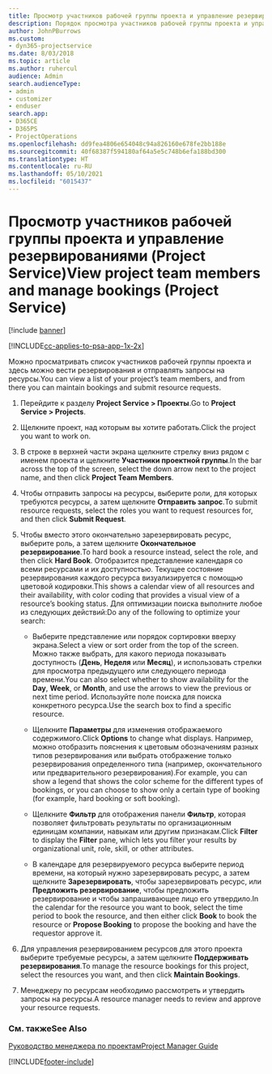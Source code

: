 ```yaml
---
title: Просмотр участников рабочей группы проекта и управление резервированиями
description: Порядок просмотра участников рабочей группы проекта и управление резервированиями в Project Service
author: JohnPBurrows
ms.custom:
- dyn365-projectservice
ms.date: 8/03/2018
ms.topic: article
ms.author: ruhercul
audience: Admin
search.audienceType:
- admin
- customizer
- enduser
search.app:
- D365CE
- D365PS
- ProjectOperations
ms.openlocfilehash: dd9fea4806e654048c94a826160e678fe2bb188e
ms.sourcegitcommit: 40f68387f594180af64a5e5c748b6efa188bd300
ms.translationtype: HT
ms.contentlocale: ru-RU
ms.lasthandoff: 05/10/2021
ms.locfileid: "6015437"
---
```

# <a name="view-project-team-members-and-manage-bookings-project-service"></a><span data-ttu-id="bed8d-103">Просмотр участников рабочей группы проекта и управление резервированиями (Project Service)</span><span class="sxs-lookup"><span data-stu-id="bed8d-103">View project team members and manage bookings (Project Service)</span></span>

[!include [banner](../includes/psa-now-project-operations.md)]

[!INCLUDE[cc-applies-to-psa-app-1x-2x](../includes/cc-applies-to-psa-app-1x-2x.md)]

<span data-ttu-id="bed8d-104">Можно просматривать список участников рабочей группы проекта и здесь можно вести резервирования и отправлять запросы на ресурсы.</span><span class="sxs-lookup"><span data-stu-id="bed8d-104">You can view a list of your project’s team members, and from there you can maintain bookings and submit resource requests.</span></span>  
  
1.  <span data-ttu-id="bed8d-105">Перейдите к разделу **Project Service > Проекты**.</span><span class="sxs-lookup"><span data-stu-id="bed8d-105">Go to **Project Service > Projects**.</span></span>  
  
2.  <span data-ttu-id="bed8d-106">Щелкните проект, над которым вы хотите работать.</span><span class="sxs-lookup"><span data-stu-id="bed8d-106">Click the project you want to work on.</span></span>  
  
3.  <span data-ttu-id="bed8d-107">В строке в верхней части экрана щелкните стрелку вниз рядом с именем проекта и щелкните **Участники проектной группы**.</span><span class="sxs-lookup"><span data-stu-id="bed8d-107">In the bar across the top of the screen, select the down arrow next to the project name, and then click **Project Team Members**.</span></span>  
  
4.  <span data-ttu-id="bed8d-108">Чтобы отправить запросы на ресурсы, выберите роли, для которых требуются ресурсы, а затем щелкните **Отправить запрос**.</span><span class="sxs-lookup"><span data-stu-id="bed8d-108">To submit resource requests, select the roles you want to request resources for, and then click **Submit Request**.</span></span>  
  
5.  <span data-ttu-id="bed8d-109">Чтобы вместо этого окончательно зарезервировать ресурс, выберите роль, а затем щелкните **Окончательное резервирование**.</span><span class="sxs-lookup"><span data-stu-id="bed8d-109">To hard book a resource instead, select the role, and then click **Hard Book**.</span></span> <span data-ttu-id="bed8d-110">Отобразится представление календаря со всеми ресурсами и их доступностью. Текущее состояние резервирования каждого ресурса визуализируется с помощью цветовой кодировки.</span><span class="sxs-lookup"><span data-stu-id="bed8d-110">This shows a calendar view of all resources and their availability, with color coding that provides a visual view of a resource’s booking status.</span></span> <span data-ttu-id="bed8d-111">Для оптимизации поиска выполните любое из следующих действий:</span><span class="sxs-lookup"><span data-stu-id="bed8d-111">Do any of the following to optimize your search:</span></span>  
  
    -   <span data-ttu-id="bed8d-112">Выберите представление или порядок сортировки вверху экрана.</span><span class="sxs-lookup"><span data-stu-id="bed8d-112">Select a view or sort order from the top of the screen.</span></span> <span data-ttu-id="bed8d-113">Можно также выбрать, для какого периода показывать доступность (**День**, **Неделя** или **Месяц**), и использовать стрелки для просмотра предыдущего или следующего периода времени.</span><span class="sxs-lookup"><span data-stu-id="bed8d-113">You can also select whether to show availability for the **Day**, **Week**, or **Month**, and use the arrows to view the previous or next time period.</span></span> <span data-ttu-id="bed8d-114">Используйте поле поиска для поиска конкретного ресурса.</span><span class="sxs-lookup"><span data-stu-id="bed8d-114">Use the search box to find a specific resource.</span></span>  
  
    -   <span data-ttu-id="bed8d-115">Щелкните **Параметры** для изменения отображаемого содержимого.</span><span class="sxs-lookup"><span data-stu-id="bed8d-115">Click **Options** to change what displays.</span></span> <span data-ttu-id="bed8d-116">Например, можно отобразить пояснения к цветовым обозначениям разных типов резервирования или выбрать отображение только резервирования определенного типа (например, окончательного или предварительного резервирования).</span><span class="sxs-lookup"><span data-stu-id="bed8d-116">For example, you can show a legend that shows the color scheme for the different types of bookings, or you can choose to show only a certain type of booking (for example, hard booking or soft booking).</span></span>  
  
    -   <span data-ttu-id="bed8d-117">Щелкните **Фильтр** для отображения панели **Фильтр**, которая позволяет фильтровать результаты по организационным единицам компании, навыкам или другим признакам.</span><span class="sxs-lookup"><span data-stu-id="bed8d-117">Click **Filter** to display the **Filter** pane, which lets you filter your results by organizational unit, role, skill, or other attributes.</span></span>  
  
    -   <span data-ttu-id="bed8d-118">В календаре для резервируемого ресурса выберите период времени, на который нужно зарезервировать ресурс, а затем щелкните **Зарезервировать**, чтобы зарезервировать ресурс, или **Предложить резервирование**, чтобы предложить резервирование и чтобы запрашивающее лицо его утвердило.</span><span class="sxs-lookup"><span data-stu-id="bed8d-118">In the calendar for the resource you want to book, select the time period to book the resource, and then either click **Book** to book the resource or **Propose Booking** to propose the booking and have the requestor approve it.</span></span>  
  
6.  <span data-ttu-id="bed8d-119">Для управления резервированием ресурсов для этого проекта выберите требуемые ресурсы, а затем щелкните **Поддерживать резервирования**.</span><span class="sxs-lookup"><span data-stu-id="bed8d-119">To manage the resource bookings for this project, select the resources you want, and then click **Maintain Bookings**.</span></span>  
  
7.  <span data-ttu-id="bed8d-120">Менеджеру по ресурсам необходимо рассмотреть и утвердить запросы на ресурсы.</span><span class="sxs-lookup"><span data-stu-id="bed8d-120">A resource manager needs to review and approve your resource requests.</span></span>  
  
### <a name="see-also"></a><span data-ttu-id="bed8d-121">См. также</span><span class="sxs-lookup"><span data-stu-id="bed8d-121">See Also</span></span>  
 [<span data-ttu-id="bed8d-122">Руководство менеджера по проектам</span><span class="sxs-lookup"><span data-stu-id="bed8d-122">Project Manager Guide</span></span>](../psa/project-manager-guide.md)


[!INCLUDE[footer-include](../includes/footer-banner.md)]